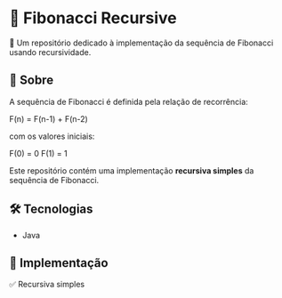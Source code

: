 # 📜 Fibonacci Recursive

🚀 Um repositório dedicado à implementação da sequência de Fibonacci usando recursividade.

## 📖 Sobre

A sequência de Fibonacci é definida pela relação de recorrência:

F(n) = F(n-1) + F(n-2)

com os valores iniciais:

F(0) = 0 F(1) = 1


Este repositório contém uma implementação **recursiva simples** da sequência de Fibonacci.

## 🛠 Tecnologias

- Java

## 📌 Implementação

✅ Recursiva simples
